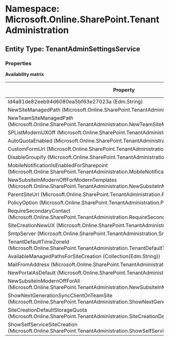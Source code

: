 # Namespace: Microsoft.Online.SharePoint.TenantAdministration
## Entity Type: TenantAdminSettingsService

### Properties

**Availability matrix**

Property | SPO | SP 2019 | SP 2016 | SP 2013
----------|-----|---------|---------|--------
Id4a81de82eeb94d6080ea5bf63e27023a (Edm.String) | ✔ | ✖ | ✖ | ✖
NewSiteManagedPath (Microsoft.Online.SharePoint.TenantAdministration.NewSiteManagedPath) | ✔ | ✖ | ✖ | ✖
NewTeamSiteManagedPath (Microsoft.Online.SharePoint.TenantAdministration.NewTeamSiteManagedPath) | ✔ | ✖ | ✖ | ✖
SPListModernUXOff (Microsoft.Online.SharePoint.TenantAdministration.SPListModernUXOff) | ✔ | ✖ | ✖ | ✖
AutoQuotaEnabled (Microsoft.Online.SharePoint.TenantAdministration.AutoQuotaEnabled) | ✔ | ✖ | ✖ | ✖
CustomFormUrl (Microsoft.Online.SharePoint.TenantAdministration.CustomFormUrl) | ✔ | ✖ | ✖ | ✖
DisableGroupify (Microsoft.Online.SharePoint.TenantAdministration.DisableGroupify) | ✔ | ✖ | ✖ | ✖
MobileNotificationIsEnabledForSharepoint (Microsoft.Online.SharePoint.TenantAdministration.MobileNotificationIsEnabledForSharepoint) | ✔ | ✖ | ✖ | ✖
NewSubsiteInModernOffForModernTemplates (Microsoft.Online.SharePoint.TenantAdministration.NewSubsiteInModernOffForModernTemplates) | ✔ | ✖ | ✖ | ✖
ParentSiteUrl (Microsoft.Online.SharePoint.TenantAdministration.ParentSiteUrl) | ✔ | ✖ | ✖ | ✖
PolicyOption (Microsoft.Online.SharePoint.TenantAdministration.PolicyOption) | ✔ | ✖ | ✖ | ✖
RequireSecondaryContact (Microsoft.Online.SharePoint.TenantAdministration.RequireSecondaryContact) | ✔ | ✖ | ✖ | ✖
SiteCreationNewUX (Microsoft.Online.SharePoint.TenantAdministration.SiteCreationNewUX) | ✔ | ✖ | ✖ | ✖
SmtpServer (Microsoft.Online.SharePoint.TenantAdministration.SmtpServer) | ✔ | ✖ | ✖ | ✖
TenantDefaultTimeZoneId (Microsoft.Online.SharePoint.TenantAdministration.TenantDefaultTimeZoneId) | ✔ | ✖ | ✖ | ✖
AvailableManagedPathsForSiteCreation (Collection(Edm.String)) | ✔ | ✖ | ✖ | ✖
MailFromAddress (Microsoft.Online.SharePoint.TenantAdministration.MailFromAddress) | ✔ | ✖ | ✖ | ✖
NewPortalAsDefault (Microsoft.Online.SharePoint.TenantAdministration.NewPortalAsDefault) | ✔ | ✖ | ✖ | ✖
NewSubsiteInModernOffForAll (Microsoft.Online.SharePoint.TenantAdministration.NewSubsiteInModernOffForAll) | ✔ | ✖ | ✖ | ✖
ShowNextGenerationSyncClientOnTeamSite (Microsoft.Online.SharePoint.TenantAdministration.ShowNextGenerationSyncClientOnTeamSite) | ✔ | ✖ | ✖ | ✖
SiteCreationDefaultStorageQuota (Microsoft.Online.SharePoint.TenantAdministration.SiteCreationDefaultStorageQuota) | ✔ | ✖ | ✖ | ✖
ShowSelfServiceSiteCreation (Microsoft.Online.SharePoint.TenantAdministration.ShowSelfServiceSiteCreation) | ✔ | ✖ | ✖ | ✖

